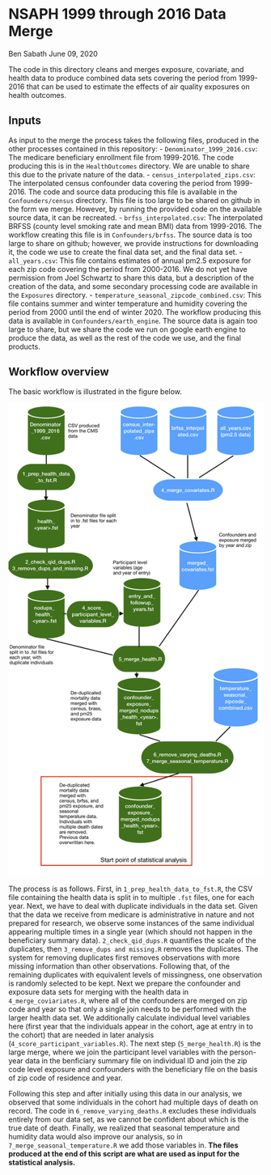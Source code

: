 NSAPH 1999 through 2016 Data Merge
================
Ben Sabath
June 09, 2020

The code in this directory cleans and merges exposure, covariate, and
health data to produce combined data sets covering the period from
1999-2016 that can be used to estimate the effects of air quality
exposures on health outcomes.

## Inputs

As input to the merge the process takes the following files, produced in
the other processes contained in this repository: -
`Denominator_1999_2016.csv`: The medicare beneficiary enrollment file
from 1999-2016. The code producing this is in the `HealthOutcomes`
directory. We are unable to share this due to the private nature of the
data. - `census_interpolated_zips.csv`: The interpolated census
confounder data covering the period from 1999-2016. The code and source
data producing this file is available in the `Confounders/census`
directory. This file is too large to be shared on github in the form we
merge. However, by running the provided code on the available source
data, it can be recreated. - `brfss_interpolated.csv`: The interpolated
BRFSS (county level smoking rate and mean BMI) data from 1999-2016. The
workflow creating this file is in `Confounders/brfss`. The source data
is too large to share on github; however, we provide instructions for
downloading it, the code we use to create the final data set, and the
final data set. - `all_years.csv`: This file contains estimates of
annual pm2.5 exposure for each zip code covering the period from
2000-2016. We do not yet have permission from Joel Schwartz to share
this data, but a description of the creation of the data, and some
secondary processing code are available in the `Exposures` directory. -
`temperature_seasonal_zipcode_combined.csv`: This file contains summer
and winter temperature and humidity covering the period from 2000 until
the end of winter 2020. The workflow producing this data is available in
`Confounders/earth_engine`. The source data is again too large to share,
but we share the code we run on google earth engine to produce the data,
as well as the rest of the code we use, and the final products.

## Workflow overview

The basic workflow is illustrated in the figure below.

![](./doc/merge_worflow.png)

The process is as follows. First, in `1_prep_health_data_to_fst.R`, the
CSV file containing the health data is split in to multiple `.fst`
files, one for each year. Next, we have to deal with duplicate
individuals in the data set. Given that the data we receive from
medicare is administrative in nature and not prepared for research, we
observe some instances of the same individual appearing multiple times
in a single year (which should not happen in the beneficiary summary
data). `2_check_qid_dups.R` quantifies the scale of the duplicates, then
`3_remove_dups and missing.R` removes the duplicates. The system for
removing duplicates first removes observations with more missing
information than other observations. Following that, of the remaining
duplicates with equivalent levels of missingness, one observation is
randomly selected to be kept. Next we prepare the confounder and
exposure data sets for merging with the health data in
`4_merge_coviariates.R`, where all of the confounders are merged on zip
code and year so that only a single join needs to be performed with the
larger health data set. We additionally calculate individual level
variables here (first year that the individuals appear in the cohort,
age at entry in to the cohort) that are needed in later analysis
(`4_score_participant_variables.R`). The next step (`5_merge_health.R`)
is the large merge, where we join the participant level variables with
the person-year data in the benficiary summary file on individual ID and
join the zip code level exposure and confounders with the beneficiary
file on the basis of zip code of residence and year.

Following this step and after initially using this data in our analysis,
we observed that some individuals in the cohort had multiple days of
death on record. The code in `6_remove_varying_deaths.R` excludes these
individuals entirely from our data set, as we cannot be confident about
which is the true date of death. Finally, we realized that seasonal
temperature and humidity data would also improve our analysis, so in
`7_merge_seasonal_temperature.R` we add those variables in. **The files
produced at the end of this script are what are used as input for the
statistical analysis.**
